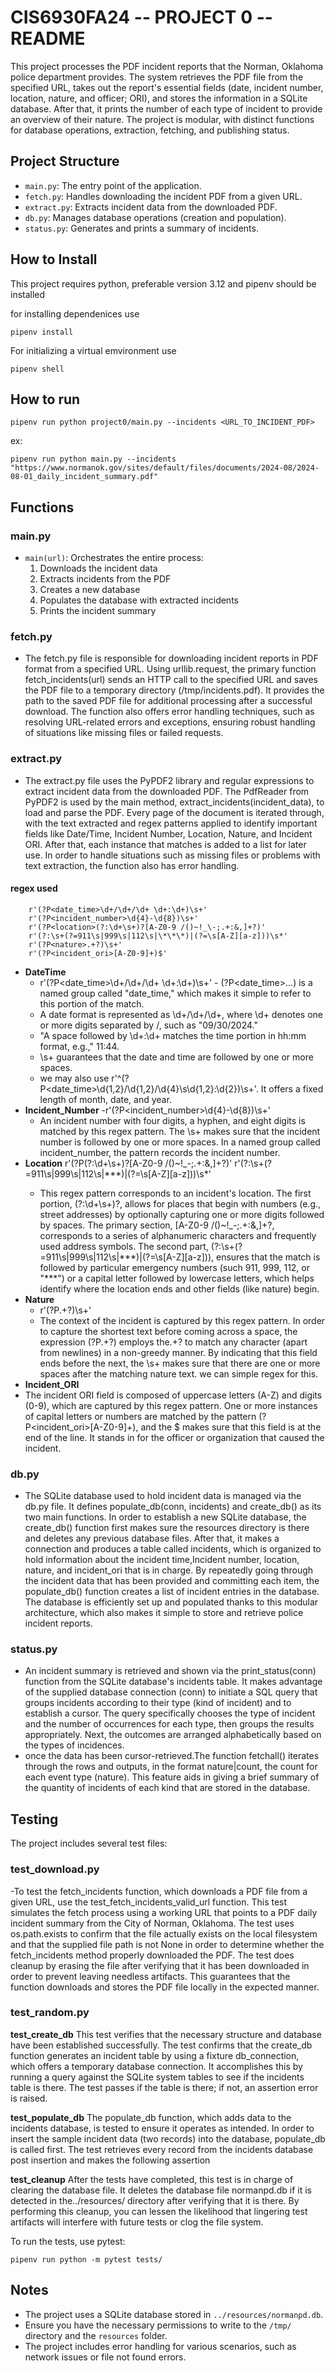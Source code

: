# CIS6930FA24 -- PROJECT 0 -- README

This project processes the PDF incident reports that the Norman, Oklahoma police department provides. The system retrieves the PDF file from the specified URL, takes out the report's essential fields (date, incident number, location, nature, and officer; ORI), and stores the information in a SQLite database. After that, it prints the number of each type of incident to provide an overview of their nature. The project is modular, with distinct functions for database operations, extraction, fetching, and publishing status.

## Project Structure

- `main.py`: The entry point of the application.
- `fetch.py`: Handles downloading the incident PDF from a given URL.
- `extract.py`: Extracts incident data from the downloaded PDF.
- `db.py`: Manages database operations (creation and population).
- `status.py`: Generates and prints a summary of incidents.

## How to Install



This project requires python, preferable version 3.12 and pipenv should be installed

for installing dependenices use
```
pipenv install
```
For initializing a virtual emvironment use
```
pipenv shell
```

## How to run

```
pipenv run python project0/main.py --incidents <URL_TO_INCIDENT_PDF>
```
ex:
```
pipenv run python main.py --incidents "https://www.normanok.gov/sites/default/files/documents/2024-08/2024-08-01_daily_incident_summary.pdf"
```




## Functions 

### main.py

- `main(url)`: Orchestrates the entire process:
  1. Downloads the incident data
  2. Extracts incidents from the PDF
  3. Creates a new database
  4. Populates the database with extracted incidents
  5. Prints the incident summary

### fetch.py

- The fetch.py file is responsible for downloading incident reports in PDF format from a specified URL. Using urllib.request, the primary function fetch_incidents(url) sends an HTTP call to the specified URL and saves the PDF file to a temporary directory (/tmp/incidents.pdf). It provides the path to the saved PDF file for additional processing after a successful download. The function also offers error handling techniques, such as resolving URL-related errors and exceptions, ensuring robust handling of situations like missing files or failed requests.


### extract.py

- The extract.py file uses the PyPDF2 library and regular expressions to extract incident data from the downloaded PDF. The PdfReader from PyPDF2 is used by the main method, extract_incidents(incident_data), to load and parse the PDF. Every page of the document is iterated through, with the text extracted and regex patterns applied to identify important fields like Date/Time, Incident Number, Location, Nature, and Incident ORI. After that, each instance that matches is added to a list for later use. In order to handle situations such as missing files or problems with text extraction, the function also has error handling.

#### regex used

        r'(?P<date_time>\d+/\d+/\d+ \d+:\d+)\s+'
        r'(?P<incident_number>\d{4}-\d{8})\s+'
        r'(?P<location>(?:\d+\s+)?[A-Z0-9 /()~!_\-;.+:&,]+?)'
        r'(?:\s+(?=911\s|999\s|112\s|\*\*\*)|(?=\s[A-Z][a-z]))\s*'
        r'(?P<nature>.+?)\s+'
        r'(?P<incident_ori>[A-Z0-9]+)$'

- **DateTime**
   - r'(?P<date_time>\d+/\d+/\d+ \d+:\d+)\s+' - (?P<date_time>...) is a named group called "date_time," which makes it simple to refer to this portion of the match. 
   - A date format is represented as \d+/\d+/\d+, where \d+ denotes one or more digits separated by /, such as "09/30/2024."
   - "A space followed by \d+:\d+ matches the time portion in hh:mm format, e.g.," 11:44.
   - \s+ guarantees that the date and time are followed by one or more spaces.
   - we may also use r'^(?P<date_time>\d{1,2}/\d{1,2}/\d{4}\s\d{1,2}:\d{2})\s+'. It offers a fixed length of month, date, and year.
- **Incident_Number**
  -r'(?P<incident_number>\d{4}-\d{8})\s+'
  - An incident number with four digits, a hyphen, and eight digits is matched by this regex pattern. The \s+ makes sure that the incident number is followed by one or more spaces. In a named group called incident_number, the pattern records the incident number.
- **Location** 
  r'(?P<location>(?:\d+\s+)?[A-Z0-9 /()~!_\-;.+:&,]+?)'
        r'(?:\s+(?=911\s|999\s|112\s|\*\*\*)|(?=\s[A-Z][a-z]))\s*'
  - This regex pattern corresponds to an incident's location. The first portion, (?:\d+\s+)?, allows for places that begin with numbers (e.g., street addresses) by optionally capturing one or more digits followed by spaces. The primary section, [A-Z0-9 /()~!_\-;.+:&,]+?, corresponds to a series of alphanumeric characters and frequently used address symbols. The second part, (?:\s+(?=911\s|999\s|112\s|\*\*\*)|(?=\s[A-Z][a-z])), ensures that the match is followed by particular emergency numbers (such 911, 999, 112, or "***") or a capital letter followed by lowercase letters, which helps identify where the location ends and other fields (like nature) begin.
-  **Nature**
   -  r'(?P<nature>.+?)\s+' 
   - The context of the incident is captured by this regex pattern. In order to capture the shortest text before coming across a space, the expression (?P<nature>.+?) employs the.+? to match any character (apart from newlines) in a non-greedy manner. By indicating that this field ends before the next, the \s+ makes sure that there are one or more spaces after the matching nature text. we can simple regex for this.
-  **Incident_ORI**
  - The incident ORI field is composed of uppercase letters (A-Z) and digits (0-9), which are captured by this regex pattern. One or more instances of capital letters or numbers are matched by the pattern (?P<incident_ori>[A-Z0-9]+), and the $ makes sure that this field is at the end of the line. It stands in for the officer or organization that caused the incident.



### db.py

- The SQLite database used to hold incident data is managed via the db.py file. It defines populate_db(conn, incidents) and create_db() as its two main functions. In order to establish a new SQLite database, the create_db() function first makes sure the resources directory is there and deletes any previous database files. After that, it makes a connection and produces a table called incidents, which is organized to hold information about the incident time,Incident number, location, nature, and incident_ori that is in charge. By repeatedly going through the incident data that has been provided and committing each item, the populate_db() function creates a list of incident entries in the database. The database is efficiently set up and populated thanks to this modular architecture, which also makes it simple to store and retrieve police incident reports.

### status.py

- An incident summary is retrieved and shown via the print_status(conn) function from the SQLite database's incidents table. It makes advantage of the supplied database connection (conn) to initiate a SQL query that groups incidents according to their type (kind of incident) and to establish a cursor. The query specifically chooses the type of incident and the number of occurrences for each type, then groups the results appropriately. Next, the outcomes are arranged alphabetically based on the types of incidences.
- once the data has been cursor-retrieved.The function fetchall() iterates through the rows and outputs, in the format nature|count, the count for each event type (nature). This feature aids in giving a brief summary of the quantity of incidents of each kind that are stored in the database.

## Testing

The project includes several test files:

### test_download.py

-To test the fetch_incidents function, which downloads a PDF file from a given URL, use the test_fetch_incidents_valid_url function. This test simulates the fetch process using a working URL that points to a PDF daily incident summary from the City of Norman, Oklahoma. The test uses os.path.exists to confirm that the file actually exists on the local filesystem and that the supplied file path is not None in order to determine whether the fetch_incidents method properly downloaded the PDF. The test does cleanup by erasing the file after verifying that it has been downloaded in order to prevent leaving needless artifacts. This guarantees that the function downloads and stores the PDF file locally in the expected manner.

### test_random.py

**test_create_db**
This test verifies that the necessary structure and database have been established successfully. The test confirms that the create_db function generates an incident table by using a fixture db_connection, which offers a temporary database connection. It accomplishes this by running a query against the SQLite system tables to see if the incidents table is there. The test passes if the table is there; if not, an assertion error is raised.

**test_populate_db**
The populate_db function, which adds data to the incidents database, is tested to ensure it operates as intended. In order to insert the sample incident data (two records) into the database, populate_db is called first. The test retrieves every record from the incidents database post insertion and makes the following assertion

**test_cleanup**
After the tests have completed, this test is in charge of clearing the database file. It deletes the database file normanpd.db if it is detected in the../resources/ directory after verifying that it is there. By performing this cleanup, you can lessen the likelihood that lingering test artifacts will interfere with future tests or clog the file system.


To run the tests, use pytest:

```
pipenv run python -m pytest tests/

```

## Notes

- The project uses a SQLite database stored in `../resources/normanpd.db`.
- Ensure you have the necessary permissions to write to the `/tmp/` directory and the `resources` folder.
- The project includes error handling for various scenarios, such as network issues or file not found errors.

